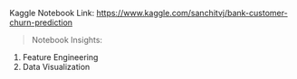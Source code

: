 Kaggle Notebook Link: https://www.kaggle.com/sanchitvj/bank-customer-churn-prediction
> Notebook Insights:
1. Feature Engineering
2. Data Visualization
